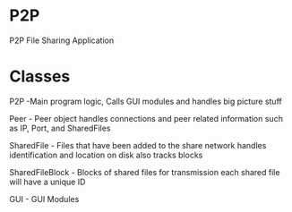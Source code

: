 P2P
===

P2P File Sharing Application

Classes
===

P2P -Main program logic, Calls GUI modules and handles big picture stuff

Peer - Peer object handles connections and peer related information such as IP, Port, and SharedFiles

SharedFile - Files that have been added to the share network handles identification and location on disk also tracks blocks

SharedFileBlock - Blocks of shared files for transmission each shared file will have a unique ID

GUI - GUI Modules
